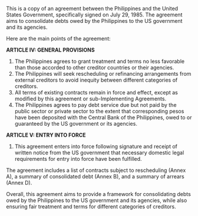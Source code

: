 This is a copy of an agreement between the Philippines and the United States Government, specifically signed on July 29, 1985. The agreement aims to consolidate debts owed by the Philippines to the US government and its agencies.

Here are the main points of the agreement:

**ARTICLE IV: GENERAL PROVISIONS**

1. The Philippines agrees to grant treatment and terms no less favorable than those accorded to other creditor countries or their agencies.
2. The Philippines will seek rescheduling or refinancing arrangements from external creditors to avoid inequity between different categories of creditors.
3. All terms of existing contracts remain in force and effect, except as modified by this agreement or sub-Implementing Agreements.
4. The Philippines agrees to pay debt service due but not paid by the public sector or private sector to the extent that corresponding pesos have been deposited with the Central Bank of the Philippines, owed to or guaranteed by the US government or its agencies.

**ARTICLE V: ENTRY INTO FORCE**

1. This agreement enters into force following signature and receipt of written notice from the US government that necessary domestic legal requirements for entry into force have been fulfilled.

The agreement includes a list of contracts subject to rescheduling (Annex A), a summary of consolidated debt (Annex B), and a summary of arrears (Annex D).

Overall, this agreement aims to provide a framework for consolidating debts owed by the Philippines to the US government and its agencies, while also ensuring fair treatment and terms for different categories of creditors.